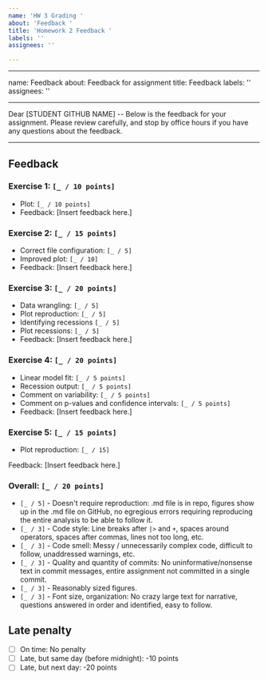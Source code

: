 ```yaml
---
name: 'HW 3 Grading '
about: 'Feedback '
title: 'Homework 2 Feedback '
labels: ''
assignees: ''

---
```


---
name: Feedback
about: Feedback for assignment
title: Feedback
labels: ''
assignees: ''

---

Dear [STUDENT GITHUB NAME] -- Below is the feedback for your assignment. Please review carefully, and stop by office hours if you have any questions about the feedback.

---

## Feedback

### Exercise 1: `[_ / 10 points]`

- Plot: `[_ / 10 points]`
- Feedback: [Insert feedback here.]

### Exercise 2: `[_ / 15 points]`

  - Correct file configuration: `[_ / 5]`
  - Improved plot: `[_ / 10]`
  - Feedback: [Insert feedback here.]


### Exercise 3: `[_ / 20 points]`

  - Data wrangling: `[_ / 5]`
  - Plot reproduction: `[_ / 5]`
  - Identifying recessions `[_ / 5]`
  - Plot recessions: `[_ / 5]`
  - Feedback: [Insert feedback here.]
  
### Exercise 4: `[_ / 20 points]`

- Linear model fit: `[_ / 5 points]`
- Recession output: `[_ / 5 points]`
- Comment on variability: `[_ / 5 points]`
- Comment on p-values and confidence intervals: `[_ / 5 points]`
- Feedback: [Insert feedback here.]

### Exercise 5: `[_ / 15 points]`
- Plot reproduction: `[_ / 15]`

Feedback: [Insert feedback here.]

### Overall: `[_ / 20 points]`

- `[_ / 5]` - Doesn't require reproduction: .md file is in repo, figures show up in the .md file on GitHub, no egregious errors requiring reproducing the entire analysis to be able to follow it.
- `[_ / 3]` - Code style: Line breaks after `|>` and `+`, spaces around operators, spaces after commas, lines not too long, etc.
- `[_ / 3]` - Code smell: Messy / unnecessarily complex code, difficult to follow, unaddressed warnings, etc.
- `[_ / 3]` - Quality and quantity of commits: No uninformative/nonsense text in commit messages, entire assignment not committed in a single commit.
- `[_ / 3]` - Reasonably sized figures.
- `[_ / 3]` - Font size, organization: No crazy large text for narrative, questions answered in order and identified, easy to follow.

## Late penalty

- [ ] On time: No penalty
- [ ] Late, but same day (before midnight): -10 points
- [ ] Late, but next day: -20 points
